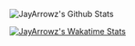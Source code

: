 ![JayArrowz's Github Stats](https://github-readme-stats.vercel.app/api?username=jayarrowz&count_private=true&show_icons=true&theme=radical)

[![JayArrowz's Wakatime Stats](https://github-readme-stats.vercel.app/api/wakatime?username=willianrod)](https://github.com/jayarrowz/github-readme-stats&count_private=true&show_icons=true&theme=radical)
